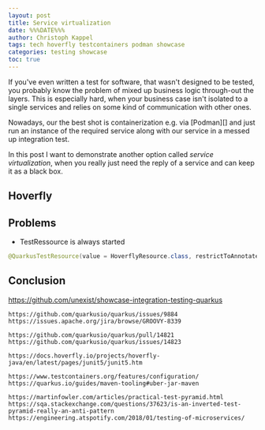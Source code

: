 ```yaml
---
layout: post
title: Service virtualization
date: %%%DATE%%%
author: Christoph Kappel
tags: tech hoverfly testcontainers podman showcase
categories: testing showcase
toc: true
---
```

If you've even written a test for software, that wasn't designed to be tested, you probably know the
problem of mixed up business logic through-out the layers.
This is especially hard, when your business case isn't isolated to a single services and relies
on some kind of communication with other ones.

Nowadays, our the best shot is containerization e.g. via [Podman][] and just run an instance of
the required service along with our service in a messed up integration test.

In this post I want to demonstrate another option called *service virtualization*, when you really
just need the reply of a service and can keep it as a black box.

## Hoverfly

## Problems

- TestRessource is always started
```java
@QuarkusTestResource(value = HoverflyResource.class, restrictToAnnotatedClass = true)
```

## Conclusion

<https://github.com/unexist/showcase-integration-testing-quarkus>

```
https://github.com/quarkusio/quarkus/issues/9884
https://issues.apache.org/jira/browse/GROOVY-8339

https://github.com/quarkusio/quarkus/pull/14821
https://github.com/quarkusio/quarkus/issues/14823

https://docs.hoverfly.io/projects/hoverfly-java/en/latest/pages/junit5/junit5.htm

https://www.testcontainers.org/features/configuration/
https://quarkus.io/guides/maven-tooling#uber-jar-maven

https://martinfowler.com/articles/practical-test-pyramid.html
https://sqa.stackexchange.com/questions/37623/is-an-inverted-test-pyramid-really-an-anti-pattern
https://engineering.atspotify.com/2018/01/testing-of-microservices/
```